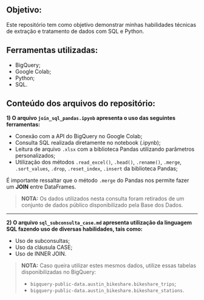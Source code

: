 ## Objetivo:
Este repositório tem como objetivo demonstrar minhas habilidades técnicas de extração e tratamento de dados com SQL e Python.

## Ferramentas utilizadas:
* BigQuery;
* Google Colab;
* Python;
* SQL.

## Conteúdo dos arquivos do repositório:
**1) O arquivo `join_sql_pandas.ipynb` apresenta o uso das seguintes ferramentas:**
* Conexão com a API do BigQuery no Google Colab;
* Consulta SQL realizada diretamente no notebook (.ipynb);
* Leitura de arquivo `.xlsx` com a biblioteca Pandas utilizando parâmetros personalizados;
* Utilização dos métodos `.read_excel()`, `.head()`, `.rename()`, `.merge`, `.sort_values`, `.drop`, `.reset_index`, `.insert` da biblioteca Pandas;

É importante ressaltar que o método `.merge` do Pandas nos permite fazer um **JOIN** entre DataFrames.
> **NOTA:** Os dados utilizados nesta consulta foram retirados de um conjunto de dados público disponibilizado pela Base dos Dados.

---

**2) O arquivo `sql_subconsulta_case.md` apresenta utilização da linguagem SQL fazendo uso de diversas habilidades, tais como:**
* Uso de subconsultas;
* Uso da cláusula CASE;
* Uso de INNER JOIN.

> **NOTA:** Caso queira utilizar estes mesmos dados, utilize essas tabelas disponibilizadas no BigQuery:
> * `bigquery-public-data.austin_bikeshare.bikeshare_trips`;
> * `bigquery-public-data.austin_bikeshare.bikeshare_stations`.
